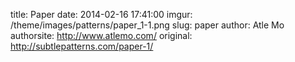 title:  Paper
date:   2014-02-16 17:41:00
imgur: /theme/images/patterns/paper_1-1.png
slug: paper
author: Atle Mo
authorsite: http://www.atlemo.com/
original: http://subtlepatterns.com/paper-1/

